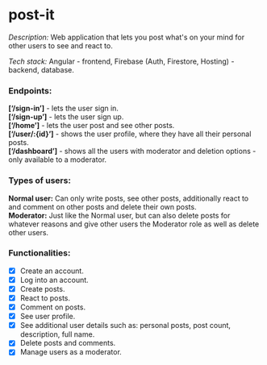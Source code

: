 # post-it
*Description:* Web application that lets you post what's on your mind for other users to see and react to.

*Tech stack:* Angular - frontend, Firebase (Auth, Firestore, Hosting) - backend, database.

### Endpoints:
**[‘/sign-in’]** - lets the user sign in.  
**[‘/sign-up’]** - lets the user sign up.  
**[‘/home’]** - lets the user post and see other posts.  
**[‘/user/:{id}’]** - shows the user profile, where they have all their personal posts.    
**[‘/dashboard’]** - shows all the users with moderator and deletion options - only available to a moderator.

### Types of users:
**Normal user:** Can only write posts, see other posts, additionally react to and comment on other posts and delete their own posts.    
**Moderator:** Just like the Normal user, but can also delete posts for whatever reasons and give other users the Moderator role as well as delete other users.

### Functionalities:
- [x] Create an account.  
- [x] Log into an account.  
- [x] Create posts.  
- [x] React to posts.  
- [x] Comment on posts.  
- [x] See user profile.  
- [x] See additional user details such as: personal posts, post count, description, full name.  
- [x] Delete posts and comments.
- [x] Manage users as a moderator.
